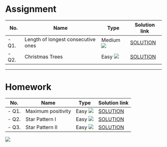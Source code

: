 # Assignment

| No.   | Name                               | Type                                                        | Solution link                                                                           |
|-------|------------------------------------|-------------------------------------------------------------|-----------------------------------------------------------------------------------------|
| - Q1. | Length of longest consecutive ones | Medium [![](https://img.shields.io/badge/-MEDIUM-yellow)]() | [SOLUTION](src/main/java/com/scaler/dsa/assignment/Lengthoflongestconsecutiveones.java) |
| - Q2. | Christmas Trees                    | Easy   [![](https://img.shields.io/badge/-EASY-green)]()    | [SOLUTION](src/main/java/com/scaler/dsa/assignment/ChristmasTrees.java)                 |

*** 

# Homework

| No.   | Name               | Type                                                     | Solution link                                                            |
|-------|--------------------|----------------------------------------------------------|--------------------------------------------------------------------------|
| - Q1. | Maximum positivity | Easy   [![](https://img.shields.io/badge/-EASY-green)]() | [SOLUTION](src/main/java/com/scaler/dsa/homewokr/Maximumpositivity.java) |
| - Q2. | Star Pattern I     | Easy   [![](https://img.shields.io/badge/-EASY-green)]() | [SOLUTION](src/main/java/com/scaler/dsa/homewokr/StarPatternI.java)      |
| - Q3. | Star Pattern II    | Easy   [![](https://img.shields.io/badge/-EASY-green)]() | [SOLUTION](src/main/java/com/scaler/dsa/homewokr/StarPatternII.java)     |

[![](https://img.shields.io/badge/github-blue?style=for-the-badge)](https://github.com/pashmash372)

 